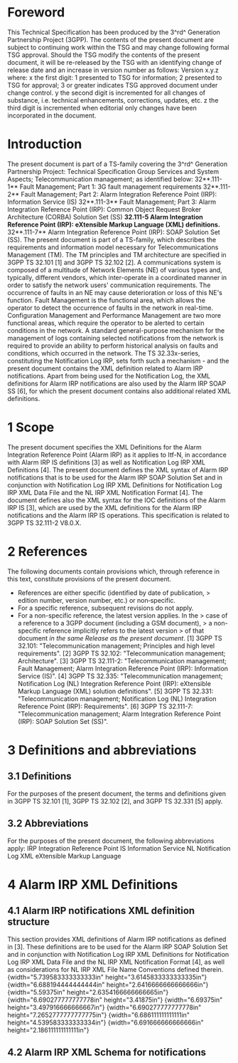 # Foreword
This Technical Specification has been produced by the 3^rd^ Generation
Partnership Project (3GPP).
The contents of the present document are subject to continuing work within the
TSG and may change following formal TSG approval. Should the TSG modify the
contents of the present document, it will be re-released by the TSG with an
identifying change of release date and an increase in version number as
follows:
Version x.y.z
where:
x the first digit:
1 presented to TSG for information;
2 presented to TSG for approval;
3 or greater indicates TSG approved document under change control.
y the second digit is incremented for all changes of substance, i.e. technical
enhancements, corrections, updates, etc.
z the third digit is incremented when editorial only changes have been
incorporated in the document.
# Introduction
The present document is part of a TS-family covering the 3^rd^ Generation
Partnership Project: Technical Specification Group Services and System
Aspects; Telecommunication management; as identified below:
32**.111-1** Fault Management; Part 1: 3G fault management requirements
32**.111-2** Fault Management; Part 2: Alarm Integration Reference Point
(IRP): Information Service (IS)
32**.111-3** Fault Management; Part 3: Alarm Integration Reference Point
(IRP): Common Object Request Broker Architecture (CORBA) Solution Set (SS)
**32.111-5 Alarm Integration Reference Point (IRP): eXtensible Markup Language
(XML) definitions.**
32**.111-7** Alarm Integration Reference Point (IRP): SOAP Solution Set (SS).
The present document is part of a TS-family, which describes the requirements
and information model necessary for Telecommunications Management (TM). The TM
principles and TM architecture are specified in 3GPP TS 32.101 [1] and 3GPP TS
32.102 [2].
A communications system is composed of a multitude of Network Elements (NE) of
various types and, typically, different vendors, which inter-operate in a
coordinated manner in order to satisfy the network users\' communication
requirements.
The occurrence of faults in an NE may cause deterioration or loss of this
NE\'s function. Fault Management is the functional area, which allows the
operator to detect the occurrence of faults in the network in real-time.
Configuration Management and Performance Management are two more functional
areas, which require the operator to be alerted to certain conditions in the
network.
A standard general-purpose mechanism for the management of logs containing
selected notifications from the network is required to provide an ability to
perform historical analysis on faults and conditions, which occurred in the
network. The TS 32.33x-series, constituting the Notification Log IRP, sets
forth such a mechanism - and the present document contains the XML definition
related to Alarm IRP notifications.
Apart from being used for the Notification Log, the XML definitions for Alarm
IRP notifications are also used by the Alarm IRP SOAP SS [6], for which the
present document contains also additional related XML definitions.
# 1 Scope
The present document specifies the XML Definitions for the Alarm Integration
Reference Point (Alarm IRP) as it applies to Itf-N, in accordance with Alarm
IRP IS definitions [3] as well as Notification Log IRP XML Definitions [4].
The present document defines the XML syntax of Alarm IRP notifications that is
to be used for the Alarm IRP SOAP Solution Set and in conjunction with
Notification Log IRP XML Definitions for Notification Log IRP XML Data File
and the NL IRP XML Notification Format [4]. The document defines also the XML
syntax for the IOC definitions of the Alarm IRP IS [3], which are used by the
XML definitions for the Alarm IRP notifications and the Alarm IRP IS
operations.
This specification is related to 3GPP TS 32.111-2 V8.0.X.
# 2 References
The following documents contain provisions which, through reference in this
text, constitute provisions of the present document.
  * References are either specific (identified by date of publication, > edition number, version number, etc.) or non‑specific.
  * For a specific reference, subsequent revisions do not apply.
  * For a non-specific reference, the latest version applies. In the > case of a reference to a 3GPP document (including a GSM document), > a non-specific reference implicitly refers to the latest version > of that document _in the same Release as the present document_.
[1] 3GPP TS 32.101: \"Telecommunication management; Principles and high level
requirements\".
[2] 3GPP TS 32.102: \"Telecommunication management; Architecture\".
[3] 3GPP TS 32.111-2: \"Telecommunication management; Fault Management; Alarm
Integration Reference Point (IRP): Information Service (IS)\".
[4] 3GPP TS 32.335: \"Telecommunication management; Notification Log (NL)
Integration Reference Point (IRP): eXtensible Markup Language (XML) solution
definitions\".
[5] 3GPP TS 32.331: \"Telecommunication management; Notification Log (NL)
Integration Reference Point (IRP): Requirements\".
[6] 3GPP TS 32.111-7: \"Telecommunication management; Alarm Integration
Reference Point (IRP): SOAP Solution Set (SS)\".
# 3 Definitions and abbreviations
## 3.1 Definitions
For the purposes of the present document, the terms and definitions given in
3GPP TS 32.101 [1], 3GPP TS 32.102 [2], and 3GPP TS 32.331 [5] apply.
## 3.2 Abbreviations
For the purposes of the present document, the following abbreviations apply:
IRP Integration Reference Point
IS Information Service
NL Notification Log
XML eXtensible Markup Language
# 4 Alarm IRP XML Definitions
## 4.1 Alarm IRP notifications XML definition structure
This section provides XML definitions of Alarm IRP notifications as defined in
[3]. These definitions are to be used for the Alarm IRP SOAP Solution Set and
in conjunction with Notification Log IRP XML Definitions for Notification Log
IRP XML Data File and the NL IRP XML Notification Format [4], as well as
considerations for NL IRP XML File Name Conventions defined therein.
{width="5.739583333333333in" height="3.6145833333333335in"}
{width="6.688194444444444in" height="2.6416666666666666in"}
{width="5.59375in" height="2.6354166666666665in"}
{width="6.690277777777778in" height="3.41875in"}
{width="6.69375in" height="3.497916666666667in"}
{width="6.690277777777778in" height="7.2652777777777775in"}
{width="6.686111111111111in" height="4.539583333333334in"}
{width="6.691666666666666in" height="2.186111111111111in"}
## 4.2 Alarm IRP XML Schema for notifications
\
\
\
\
\
\
\
\
\
\
\
\
\
\
\
\
\
\
\
\
\
\
\
\
\
\
\
\
\
\
\
\
\
\
\
\
\
\
\
\
\
\
\
\
\
\
\
\
\
\
\
\
\
\
\
\
\
\
\
\
\
\
\
\
\
\
\
\
\
\
\
\
\
\
\
\
\
\
\
\
\
\
\
\
\
\
\
\
\
\
\
\
\
\
\
\
\
\
\
\
\
\
\
\
\
\
\
\
\
\
\
\
\
\
\
\
\
\
\
\
\
\
\
\
\
\
\
\
\
\
\
\
\
\
\
\
\
\
\
\
\
\
\
\
\
\
\
\
\
\
\
\
\
\
\
\
\
\
\
\
\
\
\
\
\
\
\
\
\
\
\
\
\
\
\
\
\
\
\
\
\
\
\
\
\
\
\
\
\
\
\
\
\
\
\
\
\
\
\
\
## 4.3 Alarm IRP XML Schema for IOCs
\
\
\
\
\
\
\
\
\
\
\
\
\
\
\
\
\
\
\
\
\
\
\
\
\
\
\
\
\
\
\
\
\
\
\
\
\
\
\
\
\
\
\
\
\
\
\
\
\
\
\
\
\
\
\
\
\
\
\
\
\
\
\
\
\
\
\
\
\
\
\
\
\
\
\
\
\
\
\
\
\
\
\
\
\
\
\
\
\
\
\
\
\
\
\
\
\
\
\
\
\
\
\
\
\
\
\
\
\
\
\
\
\
\
\
\
\
\
\
\
\
\
\
\
\
\
\
\
\
\
\
\
\
\
\
\
\
\
\
\
\
\
\
\
\
\
\
\
\
\
\
\
\
\
\
\
\
\
\
\
\
\
\
\
\
\
\
\
\
\
\
\
\
\
\
\
\
\
\
\
\
\
\
\
\
\
\
\
\
\
\
\
\
\
\
\
\
\
\
\
\
\
\
\
\
\
\
\
\
\
\
\
\
\
\
\
\
\
\
\
\
\
\
\
\
\
\
\
\
\
\
\
\
\
\
\
\
\
\
\
\
\
\
\
\
\
\
\
\
\
\
\
\
\
\
\
\
\
\
\
\
\
\
\
\
\
\
\
\
\
\
\
\
\
\
\
\
\
\
\
\
\
\
\
\
\
\
\
\
\
\
\
\
\
\
\
\
\
\
\
\
\
\
\
\
\
\
\
\
\
\
\
\
\
\
\
\
\
\
\
\
\
\
\
\
\
\
\
\
\
\
\
\
\
\
\
\
\
\
\
\
\
\
\
\
\
\
\
\
\
\
\
\
\
\
\
\
\
\
\
\
\
\
\
\
\
\
\
\
\
\
\
\
\
\
\
\
\
\
\
\
\
\
\
\
\
\
\
\
\
\
\
\
\
\
\
\
\
\
\
\
\
\
\
\
\
\
\
\
\
\
\
\
\
\
\
\
\
\
\
\
\
\
\
\
\
\
\
\
\
\
\
\
\
\
\
\
\
\
\
\
\
\
\
\
\
\
\
\
\
\
\
\
\
\
\
\
\
\
\
\
\
\
\
\
\
\
\
\
\
\
\
\
\
\
\
\
\
\
\
\
\
\
\
\
\
\
\
\
\
\
\
\
\
\
\
\
\
\
###### ## Annex A (informative): XML schema electronic files
The electronic files corresponding to the XML schemas defined in the present
document are available in native form in the following archive:
http://www.3gpp.org/ftp/specs/archive/32_series/32.111-5/schema/32111-5-810-XMLSchema.zip
#